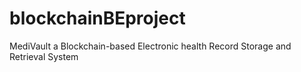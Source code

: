 # blockchainBEproject
MediVault a Blockchain-based Electronic health Record Storage and Retrieval System

